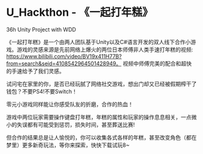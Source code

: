 # U_Hackthon - 《一起打年糕》
36h Unity Project with WDD

《一起打年糕》是一个由两人团队基于Unity以及C#语言开发的双人线下合作小游戏。游戏的灵感来源是先前网络上爆火的两位日本师傅非人类手速打年糕的视频: https://www.bilibili.com/video/BV19x411H77B?from=search&seid=4108542964501428949。
视频中师傅完美的配合和超快的手速给予了我们灵感。

试问宅在家里的你，是否已经玩腻了网络社交游戏，想出门却又已经被假期榨干了钱包？不要PS4!不要Switch！

零元小游戏同样能让你感受队友的折磨，合作的热血！

游戏中两位玩家需要操作键盘打年糕，年糕的属性和玩家的操作息息相关，一点微小的失误都有可能受到惩罚，损失时间，甚至葬送比赛! 

但合作的结果总是让人愉悦的，你可以收集各式各样的年糕，甚至改变角色（都在梦里）更多新奇玩法，等你来探索，快快下载试玩8~

